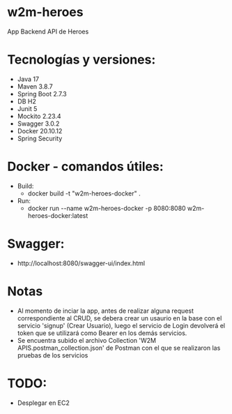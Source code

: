 # w2m-heroes
App Backend API de Heroes

# Tecnologías y versiones:
- Java 17
- Maven 3.8.7
- Spring Boot 2.7.3
- DB H2
- Junit 5
- Mockito 2.23.4
- Swagger 3.0.2
- Docker 20.10.12
- Spring Security

# Docker - comandos útiles:
- Build:
  - docker build -t "w2m-heroes-docker" .
- Run:
  - docker run --name w2m-heroes-docker -p 8080:8080 w2m-heroes-docker:latest

# Swagger: 
 - http://localhost:8080/swagger-ui/index.html
 
 # Notas
 - Al momento de inciar la app, antes de realizar alguna request correspondiente al CRUD, se debera crear un usaurio en la base con el servicio 'signup' (Crear Usuario),
 luego el servicio de Login devolverá el token que se utilizará como Bearer en los demás servicios.
 - Se encuentra subido el archivo Collection 'W2M APIS.postman_collection.json' de Postman con el que se realizaron las pruebas de los servicios
  
# TODO: 
 - Desplegar en EC2
